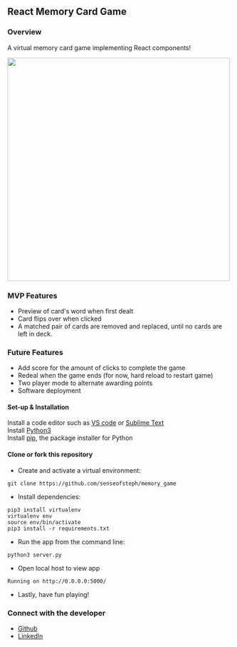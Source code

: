 ## React Memory Card Game

### Overview

A virtual memory card game implementing React components!

<img src="https://github.com/senseofsteph/memory-card-game/blob/master/static/img/memory_game_gif.gif" width="500">

### MVP Features

- Preview of card's word when first dealt
- Card flips over when clicked
- A matched pair of cards are removed and replaced, until no cards are left in deck.

### Future Features

- Add score for the amount of clicks to complete the game
- Redeal when the game ends (for now, hard reload to restart game)
- Two player mode to alternate awarding points
- Software deployment

#### Set-up & Installation

Install a code editor such as [VS code](https://code.visualstudio.com/download) or [Sublime Text](https://www.sublimetext.com/)<br>
Install [Python3](https://www.python.org/downloads/mac-osx/)<br>
Install [pip](https://pip.pypa.io/en/stable/installing/), the package installer for Python <br>

#### Clone or fork this repository

- Create and activate a virtual environment:
```shell
git clone https://github.com/senseofsteph/memory_game
```
- Install dependencies:
```shell
pip3 install virtualenv
virtualenv env
source env/bin/activate
pip3 install -r requirements.txt
```
- Run the app from the command line:
```shell
python3 server.py
```
- Open local host to view app
```shell
Running on http://0.0.0.0:5000/ 
```
- Lastly, have fun playing!

### Connect with the developer

- [Github](https://github.com/senseofsteph)
- [LinkedIn](https://www.linkedin.com/in/senseofsteph/)
